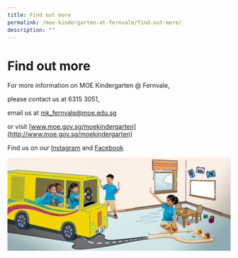 ```yaml
---
title: Find out more
permalink: /moe-kindergarten-at-fernvale/find-out-more/
description: ""
---
```

# Find out more
For more information on MOE Kindergarten @ Fernvale,

please contact us at 6315 3051,

email us at [mk\_fernvale@moe.edu.sg](mailto:mk_fernvale@moe.edu.sg) 

or visit [www.moe.gov.sg/moekindergarten](http://www.moe.gov.sg/moekindergarten)

Find us on our [Instagram](https://www.instagram.com/mk_fernvale/) and [Facebook](https://www.facebook.com/mkfernvale)

![](/images/MOE%20Kindergarten%20@%20Fernvale/PIC%206.jpg)